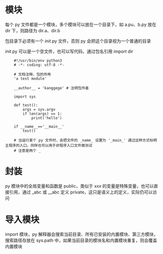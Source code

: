 # 模块
每个 py 文件都是一个模块，多个模块可以放在一个目录下，如 a.pu、b.py 放在 dir 下，则路径为 dir.a、dir.b

包目录下必须有一个 _init_.py 文件，否则 py 会把这个目录视为一个普通的目录

_init_.py 可以是一个空文件，也可以写代码，通过包名引用 import dir

```
	#!/usr/bin/env python3
	# -*- coding: utf-8 -*-
	
	# 文档注释，包的作用
	'a test module'
	
	__author__ = 'kanggege' # 注明包作者
	
	import sys
	
	def test():
		args = sys.argv
		if len(args) == 1:
			print('hello')
	
	if __name__=='__main__'
		test()
	
	# 当运行某个 py 文件时，会把文件的 _name_ 设置为 '_main_' 通过这种方式标明主程序的入口，同样也可以用于非程序入口文件做测试
	# 注意是两个 _
```

# 封装
py 模块中的全局变量和函数是 public，类似于 _xxx_ 的变量是特殊变量，也可以直接引用，通过 _abc 或 __abc 定义 private，这只是语义上的定义，实际仍可以访问

# 导入模块
import 模块，py 解释器会搜索当前目录、所有已安装的内置模块、第三方模块，搜索路径存放在 sys.path 中，如果当前目录的模块名和内置模块重复，则会覆盖内置模块
